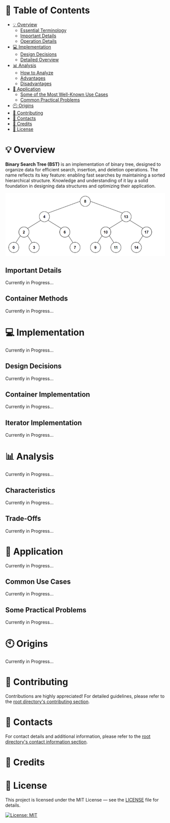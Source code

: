 # &#128209; Table of Contents
- [💡 Overview](#-overview)
  - [Essential Terminology](#essential-terminology)
  - [Important Details](#important-details)
  - [Operation Details](#operation-details)
- [💻 Implementation](#-implementation)
  - [Design Decisions](#design-decisions)
  - [Detailed Overview](#detailed-overview)
- [📊 Analysis](#-analysis)
  - [How to Analyze](#how-to-analyze)
  - [Advantages](#advantages)
  - [Disadvantages](#disadvantages)
- [📝 Application](#-application)
  - [Some of the Most Well-Known Use Cases](#some-of-the-most-well-known-use-cases)
  - [Common Practical Problems](#common-practical-problems)
- [🕙 Origins](#-origins)
- [🤝 Contributing](#-contributing)
- [📧 Contacts](#-contacts)
- [🙏 Credits](#-credits)
- [🔏 License](#-license)



# &#128161; Overview
**Binary Search Tree (BST)** is an implementation of binary tree, designed to organize data for efficient search, insertion, and deletion operations. The name reflects its key feature: enabling fast searches by maintaining a sorted hierarchical structure. Knowledge and understanding of it lay a solid foundation in designing data structures and optimizing their application.
<p align="center"><img src="./Images/BST.png"/></p>



## Important Details
Currently in Progress...


## Container Methods
Currently in Progress...



# &#x1F4BB; Implementation 
Currently in Progress...


## Design Decisions
Currently in Progress...


## Container Implementation
Currently in Progress...


## Iterator Implementation
Currently in Progress...



# &#128202; Analysis
Currently in Progress...


## Characteristics 
Currently in Progress...


## Trade-Offs
Currently in Progress...



# &#128221; Application
Currently in Progress...


## Common Use Cases
Currently in Progress...


## Some Practical Problems
Currently in Progress...


# &#x1F559; Origins
Currently in Progress...



# &#129309; Contributing
Contributions are highly appreciated! For detailed guidelines, please refer to the [root directory's contributing section](../../../#-contributing).



# &#128231; Contacts
For contact details and additional information, please refer to the [root directory's contact information section](../../../#-contacts).



# &#128591; Credits



# &#128271; License
This project is licensed under the MIT License — see the [LICENSE](https://github.com/vezzolter/DSA/blob/main/LICENSE) file for details.

[![License: MIT](https://img.shields.io/badge/License-MIT-yellow.svg)](https://opensource.org/licenses/MIT)